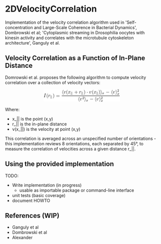 # 2DVelocityCorrelation

Implementation of the velocity correlation algorithm used in 'Self-concentration and Large-Scale Coherence in Bacterial Dynamics', Dombrowski et al; 'Cytoplasmic streaming in Drosophilia oocytes with kinesin activity and correlates with the microtubule cytoskeleton architecture', Ganguly et al.

## Velocity Correlation as a Function of In-Plane Distance

Domrowski et al. proposes the following algorithm to compute velocity correlation over a collection of velocity vectors:
<p align="center">
  <img src = "READMEAssets\correlation_eq.png" alt="I(r_{||}) = \frac{\langle v(x_{||}+r_{||})\cdot v(x_{||})\rangle_x - \langle v \rangle^{2}_x}{\langle v^2\rangle_x - \langle v \rangle^{2}_x}"/>
</p>

Where:
 - x_|| is the point (x,y)
 - r_|| is the in-plane distance
 - v(x_||) is the velocity at point (x,y)

This correlation is averaged across an unspecified number of orientations - this implementation reviews 8 orientations, each separated by 45°, to measure the correlation of velocities across a given distance r_||.

## Using the provided implementation
TODO:
- Write implementation (in progress)
  - usable as importable package or command-line interface
- unit tests (basic coverage)
- document HOWTO


## References (WIP)

- Ganguly et al
- Dombrowski et al
- Alexander
